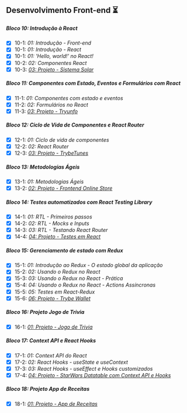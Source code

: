 ## Desenvolvimento Front-end :hourglass_flowing_sand:

##### Bloco 10: Introdução à React

- [x] 10-1: _01: Introdução - Front-end_
- [x] 10-1: _01: Introdução - React_
- [x] 10-1: _01: 'Hello, world!' no React!_
- [x] 10-2: _02: Componentes React_
- [x] 10-3: _[03: Projeto - Sistema Solar](https://leonardohenriquedev.github.io/solar-system/)_

##### Bloco 11: Componentes com Estado, Eventos e Formulários com React

- [x] 11-1: _01: Componentes com estado e eventos_
- [x] 11-2: _02: Formulários no React_
- [x] 11-3: _[03: Projeto - Tryunfo]()_

##### Bloco 12: Ciclo de Vida de Componentes e React Router

- [x] 12-1: _01: Ciclo de vida de componentes_
- [x] 12-2: _02: React Router_
- [x] 12-3: _[03: Projeto - TrybeTunes](https://trybetunes-ten.vercel.app/)_

##### Bloco 13: Metodologias Ágeis

- [x] 13-1: _01: Metodologias Ágeis_
- [x] 13-2: _[02: Projeto - Frontend Online Store]()_

##### Bloco 14: Testes automatizados com React Testing Library

- [x] 14-1: _01: RTL - Primeiros passos_
- [x] 14-2: _02: RTL - Mocks e Inputs_
- [x] 14-3: _03: RTL - Testando React Router_
- [x] 14-4: _[04: Projeto - Testes em React]()_

##### Bloco 15: Gerenciamento de estado com Redux

- [x] 15-1: _01: Introdução ao Redux - O estado global da aplicação_
- [x] 15-2: _02: Usando o Redux no React_
- [x] 15-3: _03: Usando o Redux no React - Prática_
- [x] 15-4: _04: Usando o Redux no React - Actions Assíncronas_
- [x] 15-5: _05: Testes em React-Redux_
- [x] 15-6: _[06: Projeto - Trybe Wallet](https://trybewallet-cyan.vercel.app/)_

##### Bloco 16: Projeto Jogo de Trivia

- [x] 16-1: _[01: Projeto - Jogo de Trivia](https://trivia-dun-five.vercel.app/)_

##### Bloco 17: Context API e React Hooks

- [x] 17-1: _01: Context API do React_
- [x] 17-2: _02: React Hooks - useState e useContext_
- [x] 17-3: _03: React Hooks - useEffect e Hooks customizados_
- [x] 17-4: _[04: Projeto - StarWars Datatable com Context API e Hooks]()_

##### Bloco 18: Projeto App de Receitas

- [x] 18-1: _[01: Projeto - App de Receitas]()_
